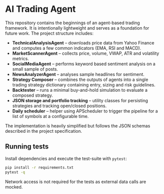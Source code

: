 # AI Trading Agent

This repository contains the beginnings of an agent-based trading framework. It
is intentionally lightweight and serves as a foundation for future work. The
project structure includes:

- **TechnicalAnalysisAgent** – downloads price data from Yahoo Finance and
  computes a few common indicators (EMA, RSI and MACD).
- **MarketScannerAgent** – collects price, volume, VWAP, ATR and volatility
  metrics.
- **SocialMediaAgent** – performs keyword based sentiment analysis on a small
  sample of posts.
- **NewsAnalyzerAgent** – analyses sample headlines for sentiment.
- **Strategy Composer** – combines the outputs of agents into a single trading
  strategy dictionary containing entry, sizing and risk guidelines.
- **Backtester** – runs a minimal buy-and-hold simulation to evaluate a
  composed strategy.
- **JSON storage and portfolio tracking** – utility classes for persisting
  strategies and tracking open/closed positions.
- **Daily scheduler** – helper using APScheduler to trigger the pipeline for a
  list of symbols at a configurable time.

The implementation is heavily simplified but follows the JSON schemas described
in the project specification.

## Running tests

Install dependencies and execute the test-suite with `pytest`:

```bash
pip install -r requirements.txt
pytest -q
```

Network access is not required for the tests as external data calls are mocked.

